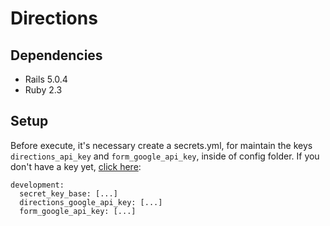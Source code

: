 # Directions

## Dependencies

- Rails 5.0.4
- Ruby 2.3

## Setup

Before execute, it's necessary create a secrets.yml, for maintain the keys `directions_api_key` and `form_google_api_key`, inside of config folder. If you don't have a key yet, [click here](https://developers.google.com/maps/documentation/javascript/get-api-key):

```
development:
  secret_key_base: [...]
  directions_google_api_key: [...]
  form_google_api_key: [...]
```  
